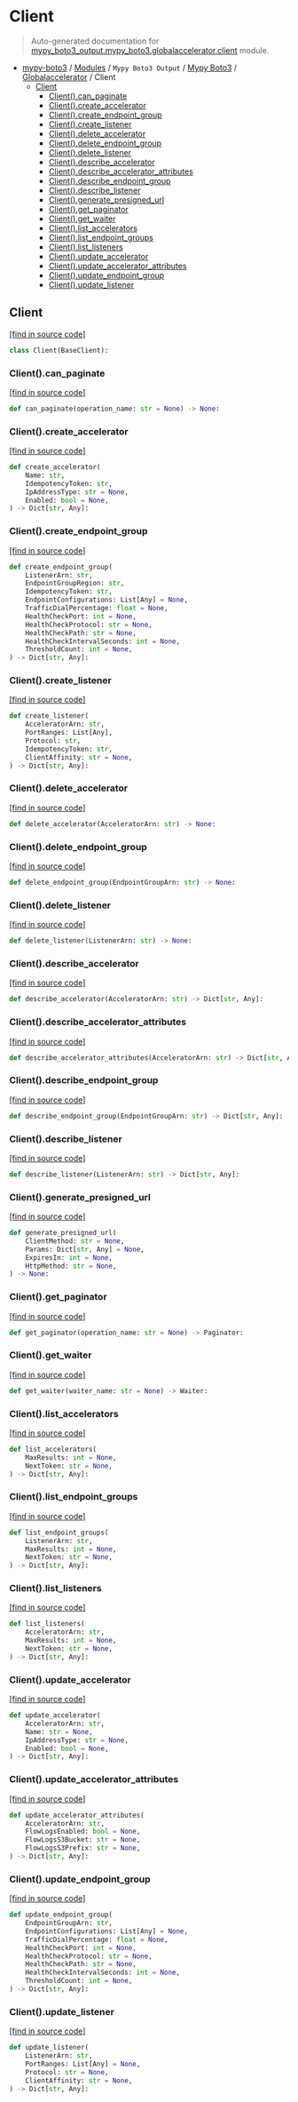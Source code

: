 # Client

> Auto-generated documentation for [mypy_boto3_output.mypy_boto3.globalaccelerator.client](https://github.com/vemel/mypy_boto3/blob/master/mypy_boto3_output/mypy_boto3/globalaccelerator/client.py) module.

- [mypy-boto3](../../../README.md#mypy_boto3) / [Modules](../../../MODULES.md#mypy-boto3-modules) / `Mypy Boto3 Output` / [Mypy Boto3](../index.md#mypy-boto3) / [Globalaccelerator](index.md#globalaccelerator) / Client
    - [Client](#client)
        - [Client().can_paginate](#clientcan_paginate)
        - [Client().create_accelerator](#clientcreate_accelerator)
        - [Client().create_endpoint_group](#clientcreate_endpoint_group)
        - [Client().create_listener](#clientcreate_listener)
        - [Client().delete_accelerator](#clientdelete_accelerator)
        - [Client().delete_endpoint_group](#clientdelete_endpoint_group)
        - [Client().delete_listener](#clientdelete_listener)
        - [Client().describe_accelerator](#clientdescribe_accelerator)
        - [Client().describe_accelerator_attributes](#clientdescribe_accelerator_attributes)
        - [Client().describe_endpoint_group](#clientdescribe_endpoint_group)
        - [Client().describe_listener](#clientdescribe_listener)
        - [Client().generate_presigned_url](#clientgenerate_presigned_url)
        - [Client().get_paginator](#clientget_paginator)
        - [Client().get_waiter](#clientget_waiter)
        - [Client().list_accelerators](#clientlist_accelerators)
        - [Client().list_endpoint_groups](#clientlist_endpoint_groups)
        - [Client().list_listeners](#clientlist_listeners)
        - [Client().update_accelerator](#clientupdate_accelerator)
        - [Client().update_accelerator_attributes](#clientupdate_accelerator_attributes)
        - [Client().update_endpoint_group](#clientupdate_endpoint_group)
        - [Client().update_listener](#clientupdate_listener)

## Client

[[find in source code]](https://github.com/vemel/mypy_boto3/blob/master/mypy_boto3_output/mypy_boto3/globalaccelerator/client.py#L12)

```python
class Client(BaseClient):
```

### Client().can_paginate

[[find in source code]](https://github.com/vemel/mypy_boto3/blob/master/mypy_boto3_output/mypy_boto3/globalaccelerator/client.py#L15)

```python
def can_paginate(operation_name: str = None) -> None:
```

### Client().create_accelerator

[[find in source code]](https://github.com/vemel/mypy_boto3/blob/master/mypy_boto3_output/mypy_boto3/globalaccelerator/client.py#L19)

```python
def create_accelerator(
    Name: str,
    IdempotencyToken: str,
    IpAddressType: str = None,
    Enabled: bool = None,
) -> Dict[str, Any]:
```

### Client().create_endpoint_group

[[find in source code]](https://github.com/vemel/mypy_boto3/blob/master/mypy_boto3_output/mypy_boto3/globalaccelerator/client.py#L29)

```python
def create_endpoint_group(
    ListenerArn: str,
    EndpointGroupRegion: str,
    IdempotencyToken: str,
    EndpointConfigurations: List[Any] = None,
    TrafficDialPercentage: float = None,
    HealthCheckPort: int = None,
    HealthCheckProtocol: str = None,
    HealthCheckPath: str = None,
    HealthCheckIntervalSeconds: int = None,
    ThresholdCount: int = None,
) -> Dict[str, Any]:
```

### Client().create_listener

[[find in source code]](https://github.com/vemel/mypy_boto3/blob/master/mypy_boto3_output/mypy_boto3/globalaccelerator/client.py#L45)

```python
def create_listener(
    AcceleratorArn: str,
    PortRanges: List[Any],
    Protocol: str,
    IdempotencyToken: str,
    ClientAffinity: str = None,
) -> Dict[str, Any]:
```

### Client().delete_accelerator

[[find in source code]](https://github.com/vemel/mypy_boto3/blob/master/mypy_boto3_output/mypy_boto3/globalaccelerator/client.py#L56)

```python
def delete_accelerator(AcceleratorArn: str) -> None:
```

### Client().delete_endpoint_group

[[find in source code]](https://github.com/vemel/mypy_boto3/blob/master/mypy_boto3_output/mypy_boto3/globalaccelerator/client.py#L60)

```python
def delete_endpoint_group(EndpointGroupArn: str) -> None:
```

### Client().delete_listener

[[find in source code]](https://github.com/vemel/mypy_boto3/blob/master/mypy_boto3_output/mypy_boto3/globalaccelerator/client.py#L64)

```python
def delete_listener(ListenerArn: str) -> None:
```

### Client().describe_accelerator

[[find in source code]](https://github.com/vemel/mypy_boto3/blob/master/mypy_boto3_output/mypy_boto3/globalaccelerator/client.py#L68)

```python
def describe_accelerator(AcceleratorArn: str) -> Dict[str, Any]:
```

### Client().describe_accelerator_attributes

[[find in source code]](https://github.com/vemel/mypy_boto3/blob/master/mypy_boto3_output/mypy_boto3/globalaccelerator/client.py#L72)

```python
def describe_accelerator_attributes(AcceleratorArn: str) -> Dict[str, Any]:
```

### Client().describe_endpoint_group

[[find in source code]](https://github.com/vemel/mypy_boto3/blob/master/mypy_boto3_output/mypy_boto3/globalaccelerator/client.py#L76)

```python
def describe_endpoint_group(EndpointGroupArn: str) -> Dict[str, Any]:
```

### Client().describe_listener

[[find in source code]](https://github.com/vemel/mypy_boto3/blob/master/mypy_boto3_output/mypy_boto3/globalaccelerator/client.py#L80)

```python
def describe_listener(ListenerArn: str) -> Dict[str, Any]:
```

### Client().generate_presigned_url

[[find in source code]](https://github.com/vemel/mypy_boto3/blob/master/mypy_boto3_output/mypy_boto3/globalaccelerator/client.py#L84)

```python
def generate_presigned_url(
    ClientMethod: str = None,
    Params: Dict[str, Any] = None,
    ExpiresIn: int = None,
    HttpMethod: str = None,
) -> None:
```

### Client().get_paginator

[[find in source code]](https://github.com/vemel/mypy_boto3/blob/master/mypy_boto3_output/mypy_boto3/globalaccelerator/client.py#L94)

```python
def get_paginator(operation_name: str = None) -> Paginator:
```

### Client().get_waiter

[[find in source code]](https://github.com/vemel/mypy_boto3/blob/master/mypy_boto3_output/mypy_boto3/globalaccelerator/client.py#L98)

```python
def get_waiter(waiter_name: str = None) -> Waiter:
```

### Client().list_accelerators

[[find in source code]](https://github.com/vemel/mypy_boto3/blob/master/mypy_boto3_output/mypy_boto3/globalaccelerator/client.py#L102)

```python
def list_accelerators(
    MaxResults: int = None,
    NextToken: str = None,
) -> Dict[str, Any]:
```

### Client().list_endpoint_groups

[[find in source code]](https://github.com/vemel/mypy_boto3/blob/master/mypy_boto3_output/mypy_boto3/globalaccelerator/client.py#L108)

```python
def list_endpoint_groups(
    ListenerArn: str,
    MaxResults: int = None,
    NextToken: str = None,
) -> Dict[str, Any]:
```

### Client().list_listeners

[[find in source code]](https://github.com/vemel/mypy_boto3/blob/master/mypy_boto3_output/mypy_boto3/globalaccelerator/client.py#L114)

```python
def list_listeners(
    AcceleratorArn: str,
    MaxResults: int = None,
    NextToken: str = None,
) -> Dict[str, Any]:
```

### Client().update_accelerator

[[find in source code]](https://github.com/vemel/mypy_boto3/blob/master/mypy_boto3_output/mypy_boto3/globalaccelerator/client.py#L120)

```python
def update_accelerator(
    AcceleratorArn: str,
    Name: str = None,
    IpAddressType: str = None,
    Enabled: bool = None,
) -> Dict[str, Any]:
```

### Client().update_accelerator_attributes

[[find in source code]](https://github.com/vemel/mypy_boto3/blob/master/mypy_boto3_output/mypy_boto3/globalaccelerator/client.py#L130)

```python
def update_accelerator_attributes(
    AcceleratorArn: str,
    FlowLogsEnabled: bool = None,
    FlowLogsS3Bucket: str = None,
    FlowLogsS3Prefix: str = None,
) -> Dict[str, Any]:
```

### Client().update_endpoint_group

[[find in source code]](https://github.com/vemel/mypy_boto3/blob/master/mypy_boto3_output/mypy_boto3/globalaccelerator/client.py#L140)

```python
def update_endpoint_group(
    EndpointGroupArn: str,
    EndpointConfigurations: List[Any] = None,
    TrafficDialPercentage: float = None,
    HealthCheckPort: int = None,
    HealthCheckProtocol: str = None,
    HealthCheckPath: str = None,
    HealthCheckIntervalSeconds: int = None,
    ThresholdCount: int = None,
) -> Dict[str, Any]:
```

### Client().update_listener

[[find in source code]](https://github.com/vemel/mypy_boto3/blob/master/mypy_boto3_output/mypy_boto3/globalaccelerator/client.py#L154)

```python
def update_listener(
    ListenerArn: str,
    PortRanges: List[Any] = None,
    Protocol: str = None,
    ClientAffinity: str = None,
) -> Dict[str, Any]:
```
